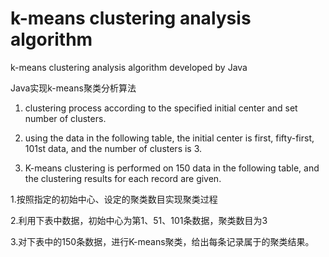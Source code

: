 # k-means clustering analysis algorithm

k-means clustering analysis algorithm developed by Java

Java实现k-means聚类分析算法

1. clustering process according to the specified initial center and set number of clusters.

2. using the data in the following table, the initial center is first, fifty-first, 101st data, and the number of clusters is 3.

3. K-means clustering is performed on 150 data in the following table, and the clustering results for each record are given.


1.按照指定的初始中心、设定的聚类数目实现聚类过程

2.利用下表中数据，初始中心为第1、51、101条数据，聚类数目为3 

3.对下表中的150条数据，进行K-means聚类，给出每条记录属于的聚类结果。




